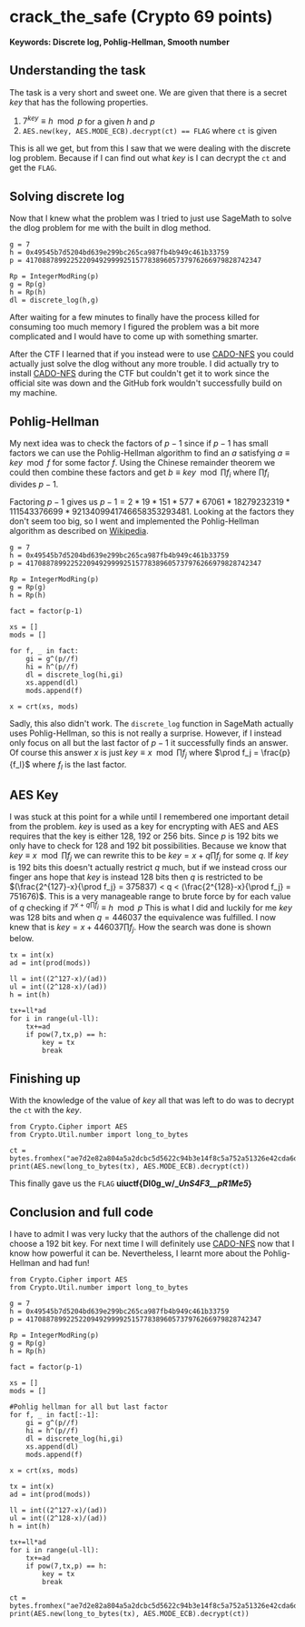 # crack_the_safe (Crypto 69 points)
**Keywords: Discrete log, Pohlig-Hellman, Smooth number**

## Understanding the task
The task is a very short and sweet one. We are given that there is a secret $key$ that has the following properties.

1. $7^{key}\equiv h\mod p$ for a given $h$ and $p$
2. `AES.new(key, AES.MODE_ECB).decrypt(ct) == FLAG` where `ct` is given

This is all we get, but from this I saw that we were dealing with the discrete log problem. Because if I can find out what $key$ is I can decrypt the `ct` and get the `FLAG`.

## Solving discrete log
Now that I knew what the problem was I tried to just use SageMath to solve the dlog problem for me with the built in dlog method.

```
g = 7
h = 0x49545b7d5204bd639e299bc265ca987fb4b949c461b33759
p = 4170887899225220949299992515778389605737976266979828742347

Rp = IntegerModRing(p)
g = Rp(g)
h = Rp(h)
dl = discrete_log(h,g)
```

After waiting for a few minutes to finally have the process killed for consuming too much memory I figured the problem was a bit more complicated and I would have to come up with something smarter. 

After the CTF I learned that if you instead were to use [CADO-NFS](https://cado-nfs.gitlabpages.inria.fr/) you could actually just solve the dlog without any more trouble. I did actually try to install [CADO-NFS](https://cado-nfs.gitlabpages.inria.fr/) during the CTF but couldn't get it to work since the official site was down and the GitHub fork wouldn't successfully build on my machine.

## Pohlig-Hellman

My next idea was to check the factors of $p-1$ since if $p-1$ has small factors we can use the Pohlig-Hellman algorithm to find an $a$ satisfying $a\equiv key \mod f$ for some factor $f$. Using the Chinese remainder theorem we could then combine these factors and get $b\equiv key \mod \prod f_i$ where $\prod f_i$ divides $p-1$.

Factoring $p-1$ gives us $p-1 = 2 * 19 * 151 * 577 * 67061 * 18279232319 * 111543376699 * 9213409941746658353293481$. Looking at the factors they don't seem too big, so I went and implemented the Pohlig-Hellman algorithm as described on [Wikipedia](https://en.wikipedia.org/wiki/Pohlig%E2%80%93Hellman_algorithm#The_general_algorithm).


```
g = 7
h = 0x49545b7d5204bd639e299bc265ca987fb4b949c461b33759
p = 4170887899225220949299992515778389605737976266979828742347

Rp = IntegerModRing(p)
g = Rp(g)
h = Rp(h)

fact = factor(p-1)

xs = []
mods = []

for f, _ in fact:
    gi = g^(p//f)
    hi = h^(p//f)
    dl = discrete_log(hi,gi)
    xs.append(dl)
    mods.append(f)
 
x = crt(xs, mods)
```

Sadly, this also didn't work. The `discrete_log` function in SageMath actually uses Pohlig-Hellman, so this is not really a surprise. However, if I instead only focus on all but the last factor of $p-1$ it successfully finds an answer. Of course this answer $x$ is just $key\equiv x \mod \prod f_j$ where $\prod f_j = \frac{p}{f_l}$ where $f_l$ is the last factor.

## AES Key

I was stuck at this point for a while until I remembered one important detail from the problem. $key$ is used as a key for encrypting with AES and AES requires that the key is either 128, 192 or 256 bits. Since $p$ is 192 bits we only have to check for 128 and 192 bit possibilities. Because we know that $key\equiv x \mod \prod f_j$ we can rewrite this to be $key = x  +  q\prod f_j$ for some $q$. If $key$ is 192 bits this doesn't actually restrict $q$ much, but if we instead cross our finger ans hope that $key$ is instead 128 bits then $q$ is restricted to be $(\frac{2^{127}-x}{\prod f_j} = 375837) < q < (\frac{2^{128}-x}{\prod f_j} = 751676)$. This is a very manageable range to brute force by for each value of $q$ checking if $7^{x  +  q\prod f_j}\equiv h\mod p$ This is what I did and luckily for me $key$ was 128 bits and when $q = 446037$ the equivalence was fulfilled. I now knew that is $key = x  +  446037\prod f_j$. How the search was done is shown below.

```
tx = int(x)
ad = int(prod(mods))

ll = int((2^127-x)/(ad))
ul = int((2^128-x)/(ad))
h = int(h)

tx+=ll*ad
for i in range(ul-ll):
    tx+=ad
    if pow(7,tx,p) == h:
        key = tx
        break
```

## Finishing up

With the knowledge of the value of $key$ all that was left to do was to decrypt the `ct` with the $key$.

```
from Crypto.Cipher import AES
from Crypto.Util.number import long_to_bytes

ct = bytes.fromhex("ae7d2e82a804a5a2dcbc5d5622c94b3e14f8c5a752a51326e42cda6d8efa4696")
print(AES.new(long_to_bytes(tx), AES.MODE_ECB).decrypt(ct))
```

This finally gave us the `FLAG` **uiuctf{Dl0g_w/__UnS4F3__pR1Me5_}**

## Conclusion and full code

I have to admit I was very lucky that the authors of the challenge did not choose a 192 bit key. For next time I will definitely use [CADO-NFS](https://cado-nfs.gitlabpages.inria.fr/) now that I know how powerful it can be. Nevertheless, I learnt more about the Pohlig-Hellman and had fun!

```
from Crypto.Cipher import AES
from Crypto.Util.number import long_to_bytes

g = 7
h = 0x49545b7d5204bd639e299bc265ca987fb4b949c461b33759
p = 4170887899225220949299992515778389605737976266979828742347

Rp = IntegerModRing(p)
g = Rp(g)
h = Rp(h)

fact = factor(p-1)

xs = []
mods = []

#Pohlig hellman for all but last factor
for f, _ in fact[:-1]:
    gi = g^(p//f)
    hi = h^(p//f)
    dl = discrete_log(hi,gi)
    xs.append(dl)
    mods.append(f)
 
x = crt(xs, mods)

tx = int(x)
ad = int(prod(mods))

ll = int((2^127-x)/(ad))
ul = int((2^128-x)/(ad))
h = int(h)

tx+=ll*ad
for i in range(ul-ll):
    tx+=ad
    if pow(7,tx,p) == h:
        key = tx
        break

ct = bytes.fromhex("ae7d2e82a804a5a2dcbc5d5622c94b3e14f8c5a752a51326e42cda6d8efa4696")
print(AES.new(long_to_bytes(tx), AES.MODE_ECB).decrypt(ct))
```
